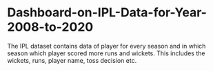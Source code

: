 # Dashboard-on-IPL-Data-for-Year-2008-to-2020
The IPL dataset contains data of player for every season and in which season which player scored more runs and wickets. This includes the wickets, runs, player name, toss decision etc.
